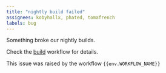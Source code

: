 ```yaml
---
title: "nightly build failed"
assignees: kobyhallx, phated, tomafrench
labels: bug
---
```


Something broke our nightly builds.

Check the [build]({{env.WORKFLOW_URL}}) workflow for details.

This issue was raised by the workflow `{{env.WORKFLOW_NAME}}`